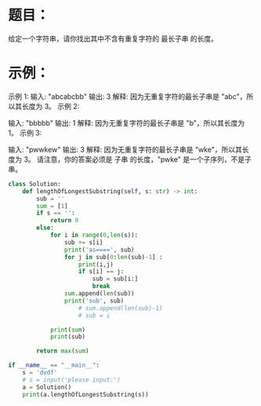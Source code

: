 # 题目：
给定一个字符串，请你找出其中不含有重复字符的 最长子串 的长度。
# 示例：
示例 1:
输入: "abcabcbb"
输出: 3
解释: 因为无重复字符的最长子串是 "abc"，所以其长度为 3。
示例 2:

输入: "bbbbb"
输出: 1
解释: 因为无重复字符的最长子串是 "b"，所以其长度为 1。
示例 3:

输入: "pwwkew"
输出: 3
解释: 因为无重复字符的最长子串是 "wke"，所以其长度为 3。
    请注意，你的答案必须是 子串 的长度，"pwke" 是一个子序列，不是子串。
```python
class Solution:
    def lengthOfLongestSubstring(self, s: str) -> int:
        sub = ''
        sum = [1]
        if s == '':
            return 0
        else:
            for i in range(0,len(s)):
                sub += s[i]
                print('as====', sub)
                for j in sub[0:len(sub)-1] :
                    print(i,j)
                    if s[i] == j:
                        sub = sub[i:]
                        break
                sum.append(len(sub))
                print('sub', sub)
                    # sum.append(len(sub)-1)
                    # sub = i

            print(sum)
            print(sub)

        return max(sum)

if __name__ == "__main__":
    s = 'dvdf'
    # s = input('please input:')
    a = Solution()
    print(a.lengthOfLongestSubstring(s))
    
```
